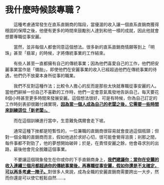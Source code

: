 # 我什麼時候該專職？

  這種考慮通常發生在直系直銷商的階段，當優渥的收入讓一個直系直銷商獲得穩固的保障之後，他便有更多的時間來鼓勵別人達到和他一樣的成就，因此他就會想要專職從事安麗。

  當然，並非每個人都會同意這個想法。很多新的直系直銷商情願等到上「明珠」甚至「翡翠」的時候，才將傳統事業的工作結束。

  有些人甚至一直都擁有自己的傳統事業；因為他們喜愛自己的工作，他們把安麗事業當作是「備胎」，即使他們在安麗事業的收入已經超過他們在傳統事業的待遇，他們仍不放棄本身所從事的職業。

  我們不反對這種作法；比較令人擔心的反而是那些太快就專職從事安麗的人。當他們辭掉一份自己不喜歡的工作時，他們一定會意氣風發地告訴自己，每天要花8個小時甚至更多時間來發展安麗。這個想法很好，可是有時候，你為自己訂定的工作時刻表卻很難付諸實現，[**因為當一個人成為自己的老闆之後，它需要一些時間來訓練這位「新老闆」。**](wo-shen-hou.md)

  而在這個訓練進行當中，生意難免偶爾會走下坡。

  通常這種下挫都是短暫性的，一位兼職的直銷商很容易就會度過這個瓶頸；但對一個全職的直銷商而言，假如他過於求好心切，很可能會覺得沮喪；剎那之間，每件事都不對勁了，他的夢想開始破碎；於是，在責怪安麗之餘，他會尋求別的出路，最後他會完全脫離這個事業。

  不要讓這個現象發生在你或你的下手直銷商身上，[**我們建議你：當你在安麗的收入連續三個月都超過你的傳統事業後，再專職從事安麗，假如你還是不太確定，可以再多考慮一陣子。**](wo-shen-hou.md)對很多人來說，成為全職的安麗直銷商需要跨出一大步，然而你還是可以使它輕鬆自然……。

